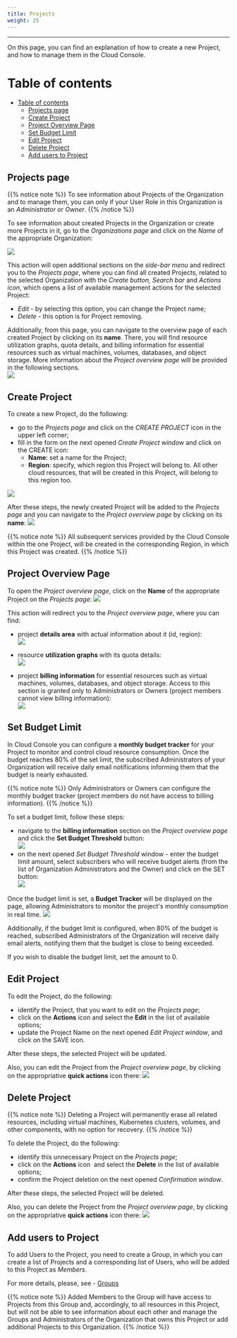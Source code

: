 ```yaml
---
title: Projects
weight: 25
---
```

___
On this page, you can find an explanation of how to create a new Project, and how to manage them in the Cloud Console.

# Table of contents
- [Table of contents](#table-of-contents)
  - [Projects page](#projects-page)
  - [Create Project](#create-project)
  - [Project Overview Page](#project-overview-page)
  - [Set Budget Limit](#set-budget-limit)
  - [Edit Project](#edit-project)
  - [Delete Project](#delete-project)
  - [Add users to Project](#add-users-to-project)

## Projects page

{{% notice note %}}
To see information about Projects of the Organization and to manage them, you can only if your User Role in this Organization is an *Administrator* or *Owner*. 
{{% /notice %}}

To see information about created Projects in the Organization or create more Projects in it, go to the *Organizations page* and click on the *Name* of the appropriate Organization:

![](../../assets/images/organizations/7.png?width=50pc&classes=border,shadow)  

This action will open additional sections on the *side-bar menu* and redirect you to the *Projects page*, where you can find all created Projects, related to the selected Organization with the *Create button, Search bar* and *Actions icon*, which opens a list of available management actions for the selected Project:  
- *Edit* - by selecting this option, you can change the Project name;
- *Delete* - this option is for Project removing.

Additionally, from this page, you can navigate to the overview page of each created Project by clicking on its **name**. There, you will find resource utilization graphs, quota details, and billing information for essential resources such as virtual machines, volumes, databases, and object storage. More information about the *Project overview page* will be provided in the following sections.   
![](../../assets/images/projects/2.png?width=50pc&classes=border,shadow) 

## Create Project

To create a new Project, do the following:
- go to the *Projects page* and click on the *CREATE PROJECT* icon in the upper left corner; 
- fill in the form on the next opened *Create Project window* and click on the CREATE icon: 
  - **Name**: set a name for the Project;
  - **Region**: specify, which region this Project will belong to. All other cloud resources, that will be created in this Project, will belong to this region too.

![](../../assets/images/projects/4.png?width=35pc&classes=border,shadow) 

After these steps, the newly created Project will be added to the *Projects page* and you can navigate to the *Project overview page* by clicking on its **name**:
![](../../assets/images/projects/5.png?width=45pc&classes=border,shadow) 

{{% notice note %}}
All subsequent services provided by the Cloud Console within the one Project, will be created in the corresponding Region, in which this Project was created.
{{% /notice %}}

## Project Overview Page
To open the *Project overview page*, click on the **Name** of the appropriate Project on the *Projects page*:
![](../../assets/images/projects/5.png?width=45pc&classes=border,shadow) 

This action will redirect you to the *Project overview page*, where you can find:   
- project **details area** with actual information about it (id, region):  
![](../../assets/images/projects/7.png?width=30pc&classes=border,shadow)   

- resource **utilization graphs** with its quota details:  
![](../../assets/images/projects/14.png?width=50pc&classes=border,shadow) 

- project **billing information** for essential resources such as virtual machines, volumes, databases, and object storage. 
Access to this section is granted only to Administrators or Owners (project members cannot view billing information):  
![](../../assets/images/projects/12.png?width=50pc&classes=border,shadow) 

## Set Budget Limit

In Cloud Console you can configure a **monthly budget tracker** for your Project to monitor and control cloud resource consumption. Once the budget reaches 80% of the set limit, the subscribed Administrators of your Organization will receive daily email notifications informing them that the budget is nearly exhausted.

{{% notice note %}}
Only Administrators or Owners can configure the monthly budget tracker (project members do not have access to billing information).
{{% /notice %}}

To set a budget limit, follow these steps:

- navigate to the **billing information** section on the *Project overview page* and click the **Set Budget Threshold** button:  
![](../../assets/images/projects/13.png?width=50pc&classes=border,shadow) 
- on the next opened *Set Budget Threshold* window - enter the budget limit amount, select subscribers who will receive budget alerts (from the list of Organization Administrators and the Owner) and click on the SET button:  
![](../../assets/images/projects/15.png?width=35pc&classes=border,shadow) 

Once the budget limit is set, a **Budget Tracker** will be displayed on the page, allowing Administrators to monitor the project's monthly consumption in real time.
![](../../assets/images/projects/16.png?width=50pc&classes=border,shadow) 

Additionally, if the budget limit is configured, when 80% of the budget is reached, subscribed Administrators of the Organization will receive daily email alerts, notifying them that the budget is close to being exceeded.

If you wish to disable the budget limit, set the amount to 0.

## Edit Project 
To edit the Project, do the following:
- identify the Project, that you want to edit on the *Projects page*;
- click on the **Actions** icon and select the **Edit** in the list of available options;
- update the Project Name on the next opened *Edit Project window*, and click on the SAVE icon.

After these steps, the selected Project will be updated.

Also, you can edit the Project from the *Project overview page*, by clicking on the appropriative **quick actions** icon there:
![](../../../assets/images/projects/10.png?width=25pc&classes=border,shadow)

## Delete Project 

{{% notice note %}}
Deleting a Project will permanently erase all related resources, including virtual machines, Kubernetes clusters, volumes, and other components, with no option for recovery.
{{% /notice %}}

To delete the Project, do the following:
- identify this unnecessary Project on the *Projects page*;
- click on the **Actions** icon  and select the **Delete** in the list of available options;
- confirm the Project deletion on the next opened *Confirmation window*.

After these steps, the selected Project will be deleted.

Also, you can delete the Project from the *Project overview page*, by clicking on the appropriative **quick actions** icon there:
![](../../../assets/images/projects/11.png?width=25pc&classes=border,shadow)

## Add users to Project

To add Users to the Project, you need to create a Group, in which you can create a list of Projects and a corresponding list of Users, who will be added to this Project as *Members*.

For more details, please, see - [Groups](https://docs.ventuscloud.eu/identity-management/groups/)

{{% notice note %}}
Added Members to the Group will have access to Projects from this Group and, accordingly, to all resources in this Project, but will not be able to see information about each other and manage the Groups and Administrators of the Organization that owns this Project or add additional Projects to this Organization.
{{% /notice %}}
